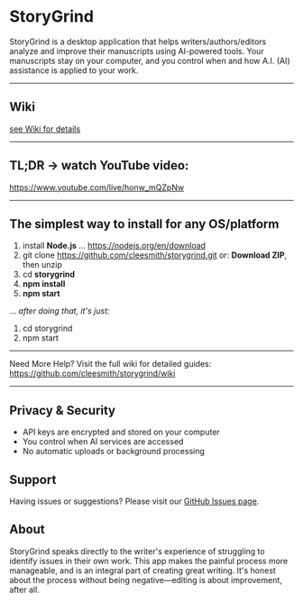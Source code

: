 # StoryGrind

StoryGrind is a desktop application that helps writers/authors/editors analyze and improve their manuscripts using AI-powered tools. Your manuscripts stay on your computer, and you control when and how A.I. (AI) assistance is applied to your work.

---

## Wiki
[see Wiki for details](https://github.com/cleesmith/storygrind/wiki)

---

## TL;DR -> watch YouTube video:

https://www.youtube.com/live/honw_mQZpNw

---

## The simplest way to install for any OS/platform

1. install **Node.js** ... https://nodejs.org/en/download
2. git clone https://github.com/cleesmith/storygrind.git
   or: **Download ZIP**, then unzip
3. cd **storygrind**
4. **npm install**
5. **npm start**

... *after doing that, it's just:*
1. cd storygrind
2. npm start


---

Need More Help?
Visit the full wiki for detailed guides: https://github.com/cleesmith/storygrind/wiki

---

## Privacy & Security

- API keys are encrypted and stored on your computer
- You control when AI services are accessed
- No automatic uploads or background processing

## Support

Having issues or suggestions? Please visit our [GitHub Issues page](https://github.com/cleesmith/storygrind/issues).

## About

StoryGrind speaks directly to the writer's experience of struggling to identify issues in their own work. This app makes the painful process more manageable, and is an integral part of creating great writing. It's honest about the process without being negative—editing is about improvement, after all.
